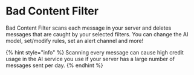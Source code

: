 # Bad Content Filter

Bad Content Filter scans each message in your server and deletes messages that are caught by your selected filters. You can change the AI model, set/modify rules, set an alert channel and more!

{% hint style="info" %}
Scanning every message can cause high credit usage in the AI service you use if your server has a large number of messages sent per day.
{% endhint %}
